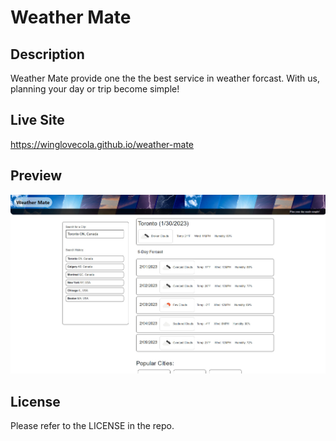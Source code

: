 # Weather Mate

## Description

Weather Mate provide one the the best service in weather forcast. With us, planning your day or trip become simple! 


## Live Site

https://winglovecola.github.io/weather-mate

## Preview

![Website screenshot](https://github.com/winglovecola/weather-mate/blob/main/assets/images/screenshot.jpg?raw=true)


## License

Please refer to the LICENSE in the repo. 
